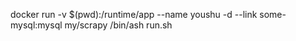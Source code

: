 docker run -v $(pwd):/runtime/app --name youshu -d --link some-mysql:mysql my/scrapy /bin/ash run.sh
